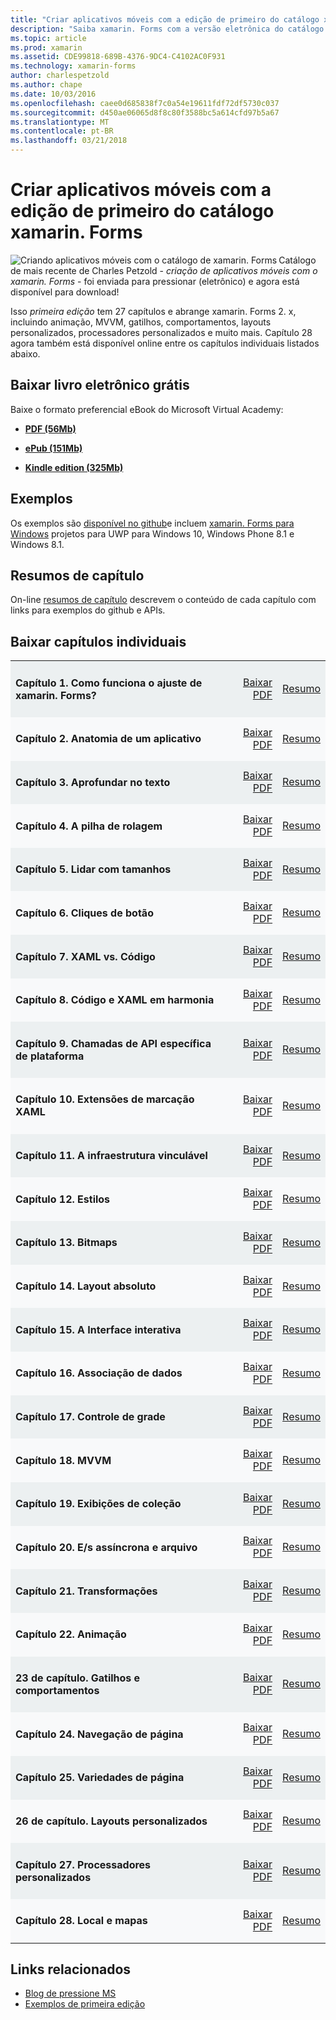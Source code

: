 ```yaml
---
title: "Criar aplicativos móveis com a edição de primeiro do catálogo xamarin. Forms"
description: "Saiba xamarin. Forms com a versão eletrônica do catálogo de aplicativos do Mobile criando por Charles Petzold."
ms.topic: article
ms.prod: xamarin
ms.assetid: CDE99818-689B-4376-9DC4-C4102AC0F931
ms.technology: xamarin-forms
author: charlespetzold
ms.author: chape
ms.date: 10/03/2016
ms.openlocfilehash: caee0d685838f7c0a54e19611fdf72df5730c037
ms.sourcegitcommit: d450ae06065d8f8c80f3588bc5a614cfd97b5a67
ms.translationtype: MT
ms.contentlocale: pt-BR
ms.lasthandoff: 03/21/2018
---
```

# <a name="creating-mobile-apps-with-xamarinforms-book-first-edition"></a>Criar aplicativos móveis com a edição de primeiro do catálogo xamarin. Forms

<p><img src="Images/Cover-sml.png" title="Criando aplicativos móveis com o catálogo de xamarin. Forms" align="left" />Catálogo de mais recente de Charles Petzold - <i>criação de aplicativos móveis com o xamarin. Forms</i> - foi enviada para pressionar (eletrônico) e agora está disponível para download!</p>

Isso *primeira edição* tem 27 capítulos e abrange xamarin. Forms&nbsp;2. x, incluindo animação, MVVM, gatilhos, comportamentos, layouts personalizados, processadores personalizados e muito mais.
Capítulo 28 agora também está disponível online entre os capítulos individuais listados abaixo.

## <a name="download-ebook-for-free"></a>Baixar livro eletrônico grátis

Baixe o formato preferencial eBook do Microsoft Virtual Academy:

*    [**PDF (56Mb)**](https://aka.ms/xamebook)

*    [**ePub (151Mb)**](https://aka.ms/xamebook/epub)

*    [**Kindle edition (325Mb)**](https://aka.ms/xamebook/mobi)

## <a name="samples"></a>Exemplos

Os exemplos são [disponível no github](https://github.com/xamarin/xamarin-forms-book-samples)e incluem [xamarin. Forms para Windows](~/xamarin-forms/platform/windows/index.md) projetos para UWP para Windows 10, Windows Phone 8.1 e Windows 8.1.

## <a name="chapter-summaries"></a>Resumos de capítulo

On-line [resumos de capítulo](summaries/index.md) descrevem o conteúdo de cada capítulo com links para exemplos do github e APIs.

## <a name="download-individual-chapters"></a>Baixar capítulos individuais

<table style="border:0px; box-shadow:0 0px 0px" cellpadding="0" cellspacing="2" border="0" width="85%">
<tr style="background:#ecf0f1">
  <td style="border:0px;">
    <h4>Capítulo 1. Como funciona o ajuste de xamarin. Forms?</h4>
  </td>
  <td style="border:0px;" align="right"><a href="https://download.xamarin.com/developer/xamarin-forms-book/XamarinFormsBook-Ch01-Apr2016.pdf">Baixar PDF</a> </td>
  <td style="border:0px;" align="right"><a href="summaries/chapter01.md">Resumo</a></td>
</tr>
<tr style="background:#f8f9fa">
  <td style="border:0px;">
    <h4>Capítulo 2. Anatomia de um aplicativo</h4>
  </td>
  <td style="border:0px;" align="right"><a href="https://download.xamarin.com/developer/xamarin-forms-book/XamarinFormsBook-Ch02-Apr2016.pdf">Baixar PDF</a> </td>
  <td style="border:0px;" align="right"><a href="summaries/chapter02.md">Resumo</a></td>
</tr>
<tr style="background:#ecf0f1">
  <td style="border:0px;">
    <h4>Capítulo 3. Aprofundar no texto</h4>
  </td>
  <td style="border:0px;" align="right"><a href="https://download.xamarin.com/developer/xamarin-forms-book/XamarinFormsBook-Ch03-Apr2016.pdf">Baixar PDF</a> </td>
  <td style="border:0px;" align="right"><a href="summaries/chapter03.md">Resumo</a></td>
</tr>
<tr style="background:#f8f9fa">
  <td style="border:0px;">
    <h4>Capítulo 4. A pilha de rolagem</h4>
  </td>
  <td style="border:0px;" align="right"><a href="https://download.xamarin.com/developer/xamarin-forms-book/XamarinFormsBook-Ch04-Apr2016.pdf">Baixar PDF</a> </td>
  <td style="border:0px;" align="right"><a href="summaries/chapter04.md">Resumo</a></td>
</tr>
<tr style="background:#ecf0f1">
  <td style="border:0px;">
    <h4>Capítulo 5. Lidar com tamanhos</h4>
  </td>
  <td style="border:0px;" align="right"><a href="https://download.xamarin.com/developer/xamarin-forms-book/XamarinFormsBook-Ch05-Apr2016.pdf">Baixar PDF</a> </td>
  <td style="border:0px;" align="right"><a href="summaries/chapter05.md">Resumo</a></td>
</tr>
<tr style="background:#f8f9fa">
  <td style="border:0px;">
    <h4>Capítulo 6. Cliques de botão</h4>
  </td>
  <td style="border:0px;" align="right"><a href="https://download.xamarin.com/developer/xamarin-forms-book/XamarinFormsBook-Ch06-Apr2016.pdf">Baixar PDF</a> </td>
  <td style="border:0px;" align="right"><a href="summaries/chapter06.md">Resumo</a></td>
</tr>
<tr style="background:#ecf0f1">
  <td style="border:0px;">
    <h4>Capítulo 7. XAML vs. Código</h4>
  </td>
  <td style="border:0px;" align="right"><a href="https://download.xamarin.com/developer/xamarin-forms-book/XamarinFormsBook-Ch07-Apr2016.pdf">Baixar PDF</a> </td>
  <td style="border:0px;" align="right"><a href="summaries/chapter07.md">Resumo</a></td>
</tr>
<tr style="background:#f8f9fa">
  <td style="border:0px;">
    <h4>Capítulo 8. Código e XAML em harmonia</h4>
  </td>
  <td style="border:0px;" align="right"><a href="https://download.xamarin.com/developer/xamarin-forms-book/XamarinFormsBook-Ch08-Apr2016.pdf">Baixar PDF</a> </td>
  <td style="border:0px;" align="right"><a href="summaries/chapter08.md">Resumo</a></td>
</tr>
<tr style="background:#ecf0f1">
  <td style="border:0px;">
    <h4>Capítulo 9. Chamadas de API específica de plataforma</h4>
  </td>
  <td style="border:0px;" align="right"><a href="https://download.xamarin.com/developer/xamarin-forms-book/XamarinFormsBook-Ch09-Apr2016.pdf">Baixar PDF</a> </td>
  <td style="border:0px;" align="right"><a href="summaries/chapter09.md">Resumo</a></td>
</tr>
<tr style="background:#f8f9fa">
  <td style="border:0px;">
    <h4>Capítulo 10. Extensões de marcação XAML</h4>
  </td>
  <td style="border:0px;" align="right"><a href="https://download.xamarin.com/developer/xamarin-forms-book/XamarinFormsBook-Ch10-Apr2016.pdf">Baixar PDF</a> </td>
  <td style="border:0px;" align="right"><a href="summaries/chapter10.md">Resumo</a></td>
</tr>
<tr style="background:#ecf0f1">
  <td style="border:0px;">
    <h4>Capítulo 11. A infraestrutura vinculável</h4>
  </td>
  <td style="border:0px;" align="right"><a href="https://download.xamarin.com/developer/xamarin-forms-book/XamarinFormsBook-Ch11-Apr2016.pdf">Baixar PDF</a> </td>
  <td style="border:0px;" align="right"><a href="summaries/chapter11.md">Resumo</a></td>
</tr>
<tr style="background:#f8f9fa">
  <td style="border:0px;">
    <h4>Capítulo 12. Estilos</h4>
  </td>
  <td style="border:0px;" align="right"><a href="https://download.xamarin.com/developer/xamarin-forms-book/XamarinFormsBook-Ch12-Apr2016.pdf">Baixar PDF</a> </td>
  <td style="border:0px;" align="right"><a href="summaries/chapter12.md">Resumo</a></td>
</tr>
<tr style="background:#ecf0f1">
  <td style="border:0px;">
    <h4>Capítulo 13. Bitmaps</h4>
  </td>
  <td style="border:0px;" align="right"><a href="https://download.xamarin.com/developer/xamarin-forms-book/XamarinFormsBook-Ch13-Apr2016.pdf">Baixar PDF</a> </td>
  <td style="border:0px;" align="right"><a href="summaries/chapter13.md">Resumo</a></td>
</tr>
<tr style="background:#f8f9fa">
  <td style="border:0px;">
    <h4>Capítulo 14. Layout absoluto</h4>
  </td>
  <td style="border:0px;" align="right"><a href="https://download.xamarin.com/developer/xamarin-forms-book/XamarinFormsBook-Ch14-Apr2016.pdf">Baixar PDF</a> </td>
  <td style="border:0px;" align="right"><a href="summaries/chapter14.md">Resumo</a></td>
</tr>
<tr style="background:#ecf0f1">
  <td style="border:0px;">
    <h4>Capítulo 15. A Interface interativa</h4>
  </td>
  <td style="border:0px;" align="right"><a href="https://download.xamarin.com/developer/xamarin-forms-book/XamarinFormsBook-Ch15-Apr2016.pdf">Baixar PDF</a> </td>
  <td style="border:0px;" align="right"><a href="summaries/chapter15.md">Resumo</a></td>
</tr>
<tr style="background:#f8f9fa">
  <td style="border:0px;">
    <h4>Capítulo 16. Associação de dados</h4>
  </td>
  <td style="border:0px;" align="right"><a href="https://download.xamarin.com/developer/xamarin-forms-book/XamarinFormsBook-Ch16-Apr2016.pdf">Baixar PDF</a> </td>
  <td style="border:0px;" align="right"><a href="summaries/chapter16.md">Resumo</a></td>
</tr>
<tr style="background:#ecf0f1">
  <td style="border:0px;">
    <h4>Capítulo 17. Controle de grade</h4>
  </td>
  <td style="border:0px;" align="right"><a href="https://download.xamarin.com/developer/xamarin-forms-book/XamarinFormsBook-Ch17-Apr2016.pdf">Baixar PDF</a> </td>
  <td style="border:0px;" align="right"><a href="summaries/chapter17.md">Resumo</a></td></tr>
<tr style="background:#f8f9fa">
  <td style="border:0px;">
    <h4>Capítulo 18. MVVM</h4>
  </td>
  <td style="border:0px;" align="right"><a href="https://download.xamarin.com/developer/xamarin-forms-book/XamarinFormsBook-Ch18-Apr2016.pdf">Baixar PDF</a> </td>
  <td style="border:0px;" align="right"><a href="summaries/chapter18.md">Resumo</a></td></tr>
<tr style="background:#ecf0f1">
  <td style="border:0px;">
    <h4>Capítulo 19. Exibições de coleção</h4>
  </td>
  <td style="border:0px;" align="right"><a href="https://download.xamarin.com/developer/xamarin-forms-book/XamarinFormsBook-Ch19-Apr2016.pdf">Baixar PDF</a> </td>
  <td style="border:0px;" align="right"><a href="summaries/chapter19.md">Resumo</a></td></tr>
<tr style="background:#f8f9fa">
  <td style="border:0px;">
    <h4>Capítulo 20. E/s assíncrona e arquivo</h4>
  </td>
  <td style="border:0px;" align="right"><a href="https://download.xamarin.com/developer/xamarin-forms-book/XamarinFormsBook-Ch20-Apr2016.pdf">Baixar PDF</a> </td>
  <td style="border:0px;" align="right"><a href="summaries/chapter20.md">Resumo</a></td></tr>
<tr style="background:#ecf0f1">
  <td style="border:0px;">
    <h4>Capítulo 21. Transformações</h4>
  </td>
  <td style="border:0px;" align="right"><a href="https://download.xamarin.com/developer/xamarin-forms-book/XamarinFormsBook-Ch21-Apr2016.pdf">Baixar PDF</a> </td>
  <td style="border:0px;" align="right"><a href="summaries/chapter21.md">Resumo</a></td></tr>
</tr>
<tr style="background:#f8f9fa">
  <td style="border:0px;">
    <h4>Capítulo 22. Animação</h4>
  </td>
  <td style="border:0px;" align="right"><a href="https://download.xamarin.com/developer/xamarin-forms-book/XamarinFormsBook-Ch22-Apr2016.pdf">Baixar PDF</a> </td>
  <td style="border:0px;" align="right"><a href="summaries/chapter22.md">Resumo</a></td></tr>
</tr>
<tr style="background:#ecf0f1">
  <td style="border:0px;">
    <h4>23 de capítulo. Gatilhos e comportamentos</h4>
  </td>
  <td style="border:0px;" align="right"><a href="https://download.xamarin.com/developer/xamarin-forms-book/XamarinFormsBook-Ch23-Apr2016.pdf">Baixar PDF</a> </td>
  <td style="border:0px;" align="right"><a href="summaries/chapter23.md">Resumo</a></td></tr>
</tr>
<tr style="background:#f8f9fa">
  <td style="border:0px;">
    <h4>Capítulo 24. Navegação de página</h4>
  </td>
  <td style="border:0px;" align="right"><a href="https://download.xamarin.com/developer/xamarin-forms-book/XamarinFormsBook-Ch24-Apr2016.pdf">Baixar PDF</a> </td>
  <td style="border:0px;" align="right"><a href="summaries/chapter24.md">Resumo</a></td></tr>
</tr>
<tr style="background:#ecf0f1">
  <td style="border:0px;">
    <h4>Capítulo 25. Variedades de página</h4>
  </td>
  <td style="border:0px;" align="right"><a href="https://download.xamarin.com/developer/xamarin-forms-book/XamarinFormsBook-Ch25-Apr2016.pdf">Baixar PDF</a> </td>
  <td style="border:0px;" align="right"><a href="summaries/chapter25.md">Resumo</a></td></tr>
</tr>
<tr style="background:#f8f9fa">
  <td style="border:0px;">
    <h4>26 de capítulo. Layouts personalizados</h4>
  </td>
  <td style="border:0px;" align="right"><a href="https://download.xamarin.com/developer/xamarin-forms-book/XamarinFormsBook-Ch26-Apr2016.pdf">Baixar PDF</a> </td>
  <td style="border:0px;" align="right"><a href="summaries/chapter26.md">Resumo</a></td></tr>
</tr>
<tr style="background:#ecf0f1">
  <td style="border:0px;">
    <h4>Capítulo 27. Processadores personalizados</h4>
  </td>
  <td style="border:0px;" align="right"><a href="https://download.xamarin.com/developer/xamarin-forms-book/XamarinFormsBook-Ch27-Apr2016.pdf">Baixar PDF</a> </td>
  <td style="border:0px;" align="right"><a href="summaries/chapter27.md">Resumo</a></td></tr>
</tr>
<tr style="background:#f8f9fa">
  <td style="border:0px;">
    <h4>Capítulo 28. Local e mapas</h4>
  </td>
  <td style="border:0px;" align="right"><a href="https://download.xamarin.com/developer/xamarin-forms-book/XamarinFormsBook-Ch28-Aug2016.pdf">Baixar PDF</a> </td>
  <td style="border:0px;" align="right"><a href="summaries/chapter28.md">Resumo</a></td></tr>
</tr>
</table>



## <a name="related-links"></a>Links relacionados

- [Blog de pressione MS](https://blogs.msdn.microsoft.com/microsoft_press/2016/03/31/free-ebook-creating-mobile-apps-with-xamarin-forms/)
- [Exemplos de primeira edição](https://github.com/xamarin/xamarin-forms-book-samples)
